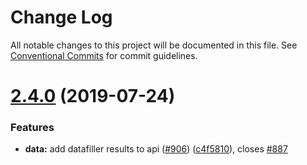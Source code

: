 # Change Log

All notable changes to this project will be documented in this file.
See [Conventional Commits](https://conventionalcommits.org) for commit guidelines.

# [2.4.0](https://github.com/SocialGouv/code-du-travail-frontend/compare/v2.3.2-spring...v2.4.0) (2019-07-24)


### Features

* **data:** add datafiller results to api ([#906](https://github.com/SocialGouv/code-du-travail-frontend/issues/906)) ([c4f5810](https://github.com/SocialGouv/code-du-travail-frontend/commit/c4f5810)), closes [#887](https://github.com/SocialGouv/code-du-travail-frontend/issues/887)
